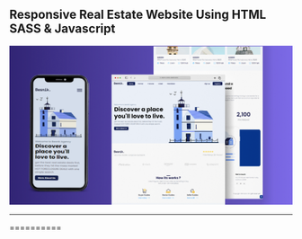 ## Responsive Real Estate Website Using HTML SASS & Javascript

![thumbnail](thumbnail.png)

----------
==========

